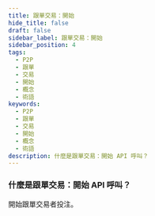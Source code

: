 ```yaml
---
title: 跟單交易：開始
hide_title: false
draft: false
sidebar_label: 跟單交易：開始
sidebar_position: 4
tags:
  - P2P
  - 跟單
  - 交易
  - 開始
  - 概念
  - 術語
keywords:
  - P2P
  - 跟單
  - 交易
  - 開始
  - 概念
  - 術語
description: 什麼是跟單交易：開始 API 呼叫？
---
```


### 什麼是跟單交易：開始 API 呼叫？

開始跟單交易者投注。
